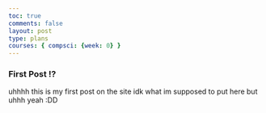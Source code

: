 ```yaml
---
toc: true
comments: false
layout: post
type: plans
courses: { compsci: {week: 0} }
---
```


### First Post !?
uhhhh this is my first post on the site idk what im supposed to put here but uhhh yeah :DD

